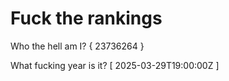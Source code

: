 # Fuck the rankings

Who the hell am I?
{ 23736264 }

What fucking year is it?
[ 2025-03-29T19:00:00Z ]
